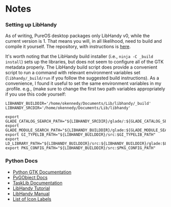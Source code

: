 # Notes

### Setting up LibHandy
As of writing, PureOS desktop packages only LibHandy v0, while the current version is 1.  That means you will, in all likelihood, need to build and compile it yourself.  The repository, with instructions is [here](https://source.puri.sm/Librem5/libhandy).  

It's worth noting that the LibHandy build installer (i.e., `ninja -C _build install`) sets up the libraries, but does not seem to configure all of the GTK metadata properly.  The LibHandy build script does provide a convenient script to run a command with relevant environment variables set (`libhandy/_build/run` if you follow the suggested build instructions).  As a convenience, I found it useful to set the same environment variables in my .profile.  e.g., (make sure to change the first two path variables appropriately if you use this code yourself:

```
LIBHANDY_BUILDDIR='/home/okennedy/Documents/Lib/libhandy/_build'
LIBHANDY_SRCDIR='/home/okennedy/Documents/Lib/libhandy'

export GLADE_CATALOG_SEARCH_PATH="${LIBHANDY_SRCDIR}/glade/:${GLADE_CATALOG_SEARCH_PATH}"
export GLADE_MODULE_SEARCH_PATH="${LIBHANDY_BUILDDIR}/glade:${GLADE_MODULE_SEARCH_PATH}"
export GI_TYPELIB_PATH="${LIBHANDY_BUILDDIR}/src:$GI_TYPELIB_PATH"
export LD_LIBRARY_PATH="${LIBHANDY_BUILDDIR}/src:${LIBHANDY_BUILDDIR}/glade:$LD_LIBRARY_PATH"
export PKG_CONFIG_PATH="${LIBHANDY_BUILDDIR}/src:$PKG_CONFIG_PATH"
```

### Python Docs
- [Python GTK Documentation](https://python-gtk-3-tutorial.readthedocs.io/)
- [PyGObject Docs](https://pygobject.readthedocs.io/en/latest/)
- [TaskLib Documentation](https://tasklib.readthedocs.io/)
- [LibHandy Tutorial](https://tuxphones.com/tutorial-developing-responsive-linux-smartphone-apps-libhandy-gtk-part-1/)
- [LibHandy Manual](https://gnome.pages.gitlab.gnome.org/libhandy/)
- [List of Icon Labels](http://dl.0xdeadc0de.fr/misc/gtkiconview_freedesktop.py)
